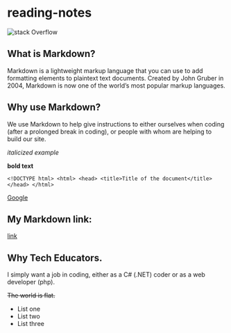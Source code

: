 # reading-notes

![stack Overflow](http://lmsotfy.com/so.png)

## What is Markdown?
Markdown is a lightweight markup language that you can use to add formatting elements to plaintext text documents. Created by John Gruber in 2004, Markdown is now one of the world’s most popular markup languages.

## Why use Markdown?
We use Markdown to help give instructions to either ourselves when coding (after a prolonged break in coding), or people with whom are helping to build our site. 

*italicized example*

**bold text**

`<!DOCTYPE html>
      <html>
      <head>
      <title>Title of the document</title>
      </head>
      </html>`

[Google](https://www.google.com)

## My Markdown link:
[link](link)

## Why Tech Educators.
I simply want a job in coding, either as a C# (.NET) coder or as a web developer (php). 

~~The world is flat.~~
- List one
- List two
- List three



